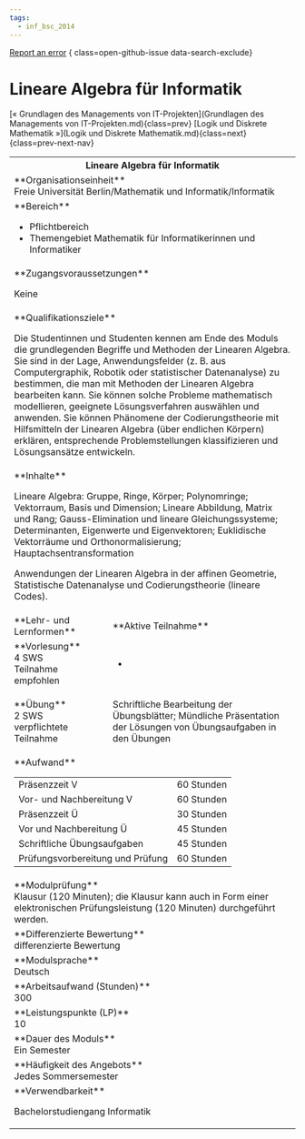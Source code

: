 ```yaml
---
tags:
  - inf_bsc_2014
---
```

[Report an error](https://github.com/SGSSGene/FUB-SUP/issues/new?title=Error%20in%20%22Lineare%20Algebra%20f%C3%BCr%20Informatik%22&body=There%20seems%20to%20be%20an%20error%20in%20module%20%22Lineare%20Algebra%20f%C3%BCr%20Informatik%22%2E%0A%0A%3CDescribe%20here%20a%20slightly%20more%20detailed%20description%20of%20what%20is%20wrong%3E&labels=bug)
{ class=open-github-issue data-search-exclude}

# Lineare Algebra für Informatik

[« Grundlagen des Managements von IT-Projekten](Grundlagen des Managements von IT-Projekten.md){class=prev}
[Logik und Diskrete Mathematik »](Logik und Diskrete Mathematik.md){class=next}
{class=prev-next-nav}

<table markdown id="moduledesc">
<tr markdown class="moduledesc_head"><th colspan="2">Lineare Algebra für Informatik </th></tr>
<tr markdown><td colspan="2">**Organisationseinheit**   <br>Freie Universität Berlin/Mathematik und Informatik/Informatik</td></tr>

<tr markdown><td colspan="2">**Bereich**<br>


- Pflichtbereich
- Themengebiet Mathematik für Informatikerinnen und Informatiker

</td></tr>

<tr markdown><td colspan="2">**Zugangsvoraussetzungen** <br>

Keine


</td></tr>
<tr markdown><td colspan="2">**Qualifikationsziele**    <br>

Die Studentinnen und Studenten kennen am Ende des Moduls die grundlegenden
Begriffe und Methoden der Linearen Algebra. Sie sind in der Lage,
Anwendungsfelder (z. B. aus Computergraphik, Robotik oder statistischer
Datenanalyse) zu bestimmen, die man mit Methoden der Linearen Algebra
bearbeiten kann. Sie können solche Probleme mathematisch modellieren,
geeignete Lösungsverfahren auswählen und anwenden. Sie können Phänomene der
Codierungstheorie mit Hilfsmitteln der Linearen Algebra (über endlichen
Körpern) erklären, entsprechende Problemstellungen klassifizieren und
Lösungsansätze entwickeln.


</td></tr>
<tr markdown><td colspan="2">**Inhalte**                <br>

Lineare Algebra: Gruppe, Ringe, Körper; Polynomringe; Vektorraum, Basis und
Dimension; Lineare Abbildung, Matrix und Rang; Gauss-Elimination und lineare
Gleichungssysteme; Determinanten, Eigenwerte und Eigenvektoren; Euklidische
Vektorräume und Orthonormalisierung; Hauptachsentransformation

Anwendungen der Linearen Algebra in der affinen Geometrie, Statistische Datenanalyse und
Codierungstheorie (lineare Codes).


</td></tr>

<tr markdown><td>**Lehr- und Lernformen**</td><td>**Aktive Teilnahme**</td></tr>
<tr markdown><td> **Vorlesung** <br>4 SWS <br> Teilnahme empfohlen</td><td>

-
</td></tr>
<tr markdown><td> **Übung** <br>2 SWS <br> verpflichtete Teilnahme</td><td>

Schriftliche Bearbeitung der Übungsblätter; Mündliche Präsentation der Lösungen von Übungsaufgaben in den Übungen
</td></tr>
<tr markdown><td colspan="2">**Aufwand**                <br>
<table class="aufwand_table">
<tr><td>Präsenzzeit V</td><td>60 Stunden</td></tr>
<tr><td>Vor- und Nachbereitung V</td><td>60 Stunden</td></tr>
<tr><td>Präsenzzeit Ü</td><td>30 Stunden</td></tr>
<tr><td>Vor und Nachbereitung Ü</td><td>45 Stunden</td></tr>
<tr><td>Schriftliche Übungsaufgaben</td><td>45 Stunden</td></tr>
<tr><td>Prüfungsvorbereitung und Prüfung</td><td>60 Stunden</td></tr>
</table>

</td></tr>
<tr markdown><td colspan="2">**Modulprüfung**             <br>Klausur (120 Minuten); die Klausur kann auch in Form einer elektronischen
Prüfungsleistung (120 Minuten) durchgeführt werden.


</td></tr>
<tr markdown><td colspan="2">**Differenzierte Bewertung** <br>differenzierte Bewertung

</td></tr>
<tr markdown><td colspan="2">**Modulsprache**             <br>Deutsch</td></tr>
<tr markdown><td colspan="2">**Arbeitsaufwand (Stunden)** <br>300</td></tr>
<tr markdown><td colspan="2">**Leistungspunkte (LP)**     <br>10</td></tr>
<tr markdown><td colspan="2">**Dauer des Moduls**         <br>Ein Semester</td></tr>
<tr markdown><td colspan="2">**Häufigkeit des Angebots**  <br>Jedes Sommersemester</td></tr>
<tr markdown><td colspan="2">**Verwendbarkeit**           <br>

Bachelorstudiengang Informatik


</td></tr>

</table>

